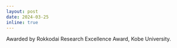 ```yaml
---
layout: post
date: 2024-03-25
inline: true
---
```


Awarded by Rokkodai Research Excellence Award, Kobe University.
